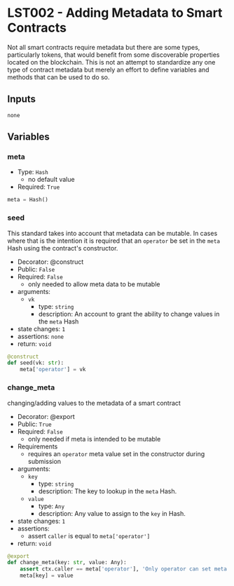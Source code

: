 # LST002 - Adding Metadata to Smart Contracts
Not all smart contracts require metadata but there are some types, particularly tokens, that would benefit from some discoverable properties located on the blockchain.
This is not an attempt to standardize any one type of contract metadata but merely an effort to define variables and methods that can be used to do so.

## Inputs
`none`

## Variables

### **meta**
- Type: `Hash`
    - no default value
- Required: `True`

``` python
meta = Hash()
```

### **seed**
This standard takes into account that metadata can be mutable. 
In cases where that is the intention it is required that an `operator` be set in the `meta` Hash using the contract's constructor.

- Decorator: @construct
- Public: `False` 
- Required: `False`
    - only needed to allow meta data to be mutable
- arguments:
    - `vk`
        - type: `string`
        - description: An account to grant the ability to change values in the `meta` Hash
- state changes: `1`
- assertions: `none`
- return: `void`

``` python
@construct
def seed(vk: str):
    meta['operator'] = vk
```

### **change_meta**
changing/adding values to the metadata of a smart contract

- Decorator: @export
- Public: `True` 
- Required: `False`
    - only needed if meta is intended to be mutable
- Requirements
    - requires an `operator` meta value set in the constructor during submission
- arguments:
    - `key`
        - type: `string`
        - description: The key to lookup in the `meta` Hash.
    - `value`
        - type: `Any`
        - description: Any value to assign to the `key` in Hash.
- state changes: `1`
- assertions:
    - assert `caller` is equal to `meta['operator']`
- return: `void`

``` python
@export
def change_meta(key: str, value: Any):
    assert ctx.caller == meta['operator'], 'Only operator can set meta!'
    meta[key] = value
```